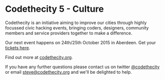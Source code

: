 # Codethecity 5 - Culture

Codethecity is an initiative aiming to improve our cities through highly focussed civic hacking events, bringing coders, designers, community members and service providers together to make a difference.

Our next event happens on 24th/25th October 2015 in Aberdeen. Get your [tickets here](https://www.eventbrite.co.uk/e/codethecity-5-culture-tickets-18742322792?aff=es2).

Find out more at [codethecity.org](http://www.codethecity.org).

If you have any further questions please contact us on twitter [@codethecity](http://twitter.com/codethecity) or email steve@codethecity.org and we'll be delighted to help.
